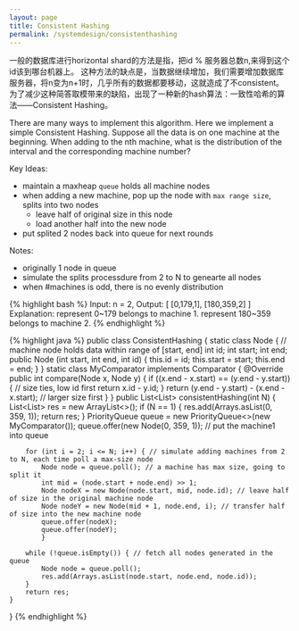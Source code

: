 ```yaml
---
layout: page
title: Consistent Hashing
permalink: /systemdesign/consistenthashing
---
```

一般的数据库进行horizontal shard的方法是指，把id % 服务器总数n,来得到这个id该到哪台机器上。
这种方法的缺点是，当数据继续增加，我们需要增加数据库服务器，将n变为n+1时，几乎所有的数据都要移动，这就造成了不consistent。  
为了减少这种简答取模带来的缺陷，出现了一种新的hash算法：一致性哈希的算法——Consistent Hashing。  

There are many ways to implement this algorithm. Here we implement a simple Consistent Hashing.
Suppose all the data is on one machine at the beginning. When adding to the nth machine, what is the distribution of the interval and the corresponding machine number?

Key Ideas:
- maintain a maxheap `queue` holds all machine nodes
- when adding a new machine, pop up the node with `max range size`, splits into two nodes
    - leave half of original size in this node
    - load another half into the new node
- put splited 2 nodes back into queue for next rounds

Notes:
- originally 1 node in queue
- simulate the splits processdure from 2 to N to genearte all nodes
- when #machines is odd, there is no evenly distribution

{% highlight bash %}
Input:
 n = 2,
Output:
[
  [0,179,1],
  [180,359,2]
]
Explanation:
represent 0~179 belongs to machine 1.
represent 180~359 belongs to machine 2.
{% endhighlight %}

{% highlight java %}
public class ConsistentHashing {
    static class Node { // machine node holds data within range of [start, end]
        int id;
        int start;
        int end;
        public Node (int start, int end, int id) {
            this.id = id;
            this.start = start;
            this.end = end;
        }
    }
    static class MyComparator implements Comparator<Node> {
        @Override
        public int compare(Node x, Node y) {
            if ((x.end - x.start) == (y.end - y.start)) { // size ties, low id first
                return x.id - y.id;
            }
            return (y.end - y.start) - (x.end - x.start); // larger size first
        }
    }
    public List<List<Integer>> consistentHashing(int N) {
        List<List<Integer>> res = new ArrayList<>();
        if (N == 1) {
            res.add(Arrays.asList(0, 359, 1));
            return res;
        }
        PriorityQueue<Node> queue = new PriorityQueue<>(new MyComparator());
        queue.offer(new Node(0, 359, 1)); // put the machine1 into queue

        for (int i = 2; i <= N; i++) { // simulate adding machines from 2 to N, each time poll a max-size node
            Node node = queue.poll(); // a machine has max size, going to split it
            int mid = (node.start + node.end) >> 1;
            Node nodeX = new Node(node.start, mid, node.id); // leave half of size in the original machine node
            Node nodeY = new Node(mid + 1, node.end, i); // transfer half of size into the new machine node
            queue.offer(nodeX);
            queue.offer(nodeY);
            }

        while (!queue.isEmpty()) { // fetch all nodes generated in the queue
            Node node = queue.poll();
            res.add(Arrays.asList(node.start, node.end, node.id));
        }
        return res;
    }
}
{% endhighlight %}